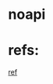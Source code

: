 # noapi

# refs:

[ref](https://www.codementor.io/@olatundegaruba/nodejs-restful-apis-in-10-minutes-q0sgsfhbd)
